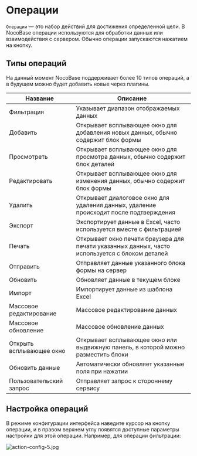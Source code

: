 # Операции

`Операции` — это набор действий для достижения определенной цели. В NocoBase операции используются для обработки данных или взаимодействия с сервером. Обычно операции запускаются нажатием на кнопку.

## Типы операций

На данный момент NocoBase поддерживает более 10 типов операций, а в будущем можно будет добавить новые через плагины.

| Название         | Описание                                                                 |
|------------------|--------------------------------------------------------------------------|
| Фильтрация       | Указывает диапазон отображаемых данных                                    |
| Добавить         | Открывает всплывающее окно для добавления новых данных, обычно содержит блок формы |
| Просмотреть      | Открывает всплывающее окно для просмотра данных, обычно содержит блок деталей |
| Редактировать    | Открывает всплывающее окно для изменения данных, обычно содержит блок формы |
| Удалить          | Открывает диалоговое окно для удаления данных, удаление происходит после подтверждения |
| Экспорт          | Экспортирует данные в Excel, часто используется вместе с фильтрацией      |
| Печать           | Открывает окно печати браузера для печати указанных данных, часто используется с блоком деталей |
| Отправить        | Отправляет данные указанного блока формы на сервер                        |
| Обновить         | Обновляет данные в текущем блоке                                         |
| Импорт           | Импортирует данные из шаблона Excel                                      |
| Массовое редактирование | Массовое редактирование данных                                      |
| Массовое обновление | Массовое обновление данных                                          |
| Открыть всплывающее окно | Открывает всплывающее окно или выдвижную панель, в которой можно разместить блоки |
| Обновить данные  | Автоматически обновляет указанные поля при нажатии                        |
| Пользовательский запрос | Отправляет запрос к стороннему сервису                                   |

## Настройка операций

В режиме конфигурации интерфейса наведите курсор на кнопку операции, и в правом верхнем углу появятся доступные параметры настройки для этой операции. Например, для операции фильтрации:

![action-config-5.jpg](https://static-docs.nocobase.com/9562124b304e77e0fc576476781df2bd.jpg)
